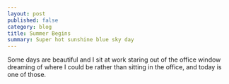 ```yaml
---
layout: post
published: false
category: blog
title: Summer Begins
summary: Super hot sunshine blue sky day
---
```


Some days are beautiful and I sit at work staring out of the office window dreaming of where I could be rather than sitting in the office, and today is one of those.




